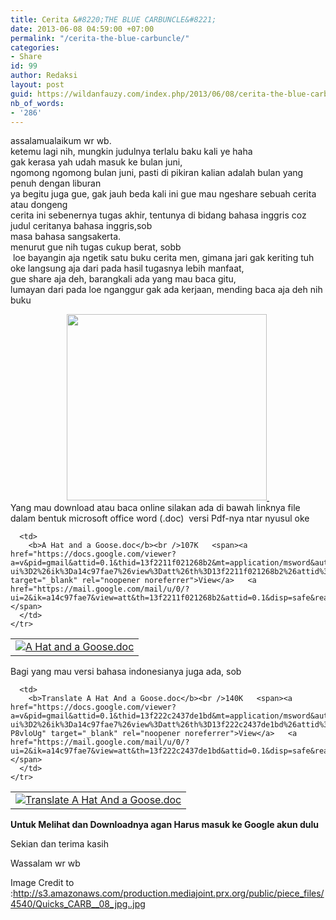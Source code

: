 ```yaml
---
title: Cerita &#8220;THE BLUE CARBUNCLE&#8221;
date: 2013-06-08 04:59:00 +07:00
permalink: "/cerita-the-blue-carbuncle/"
categories:
- Share
id: 99
author: Redaksi
layout: post
guid: https://wildanfauzy.com/index.php/2013/06/08/cerita-the-blue-carbuncle/
nb_of_words:
- '286'
---
```


<div dir="ltr" style="text-align:left;">
  assalamualaikum wr wb.<br />ketemu lagi nih, mungkin judulnya terlalu baku kali ye haha<br />gak kerasa yah udah masuk ke bulan juni,<br />ngomong ngomong bulan juni, pasti di pikiran kalian adalah bulan yang penuh dengan liburan<br />ya begitu juga gue, gak jauh beda kali ini gue mau ngeshare sebuah cerita atau dongeng<br />cerita ini sebenernya tugas akhir, tentunya di bidang bahasa inggris coz judul ceritanya bahasa inggris,sob<br />masa bahasa sangsakerta.<br />menurut gue nih tugas cukup berat, sobb<br /> loe bayangin aja ngetik satu buku cerita men, gimana jari gak keriting tuh<br />oke langsung aja dari pada hasil tugasnya lebih manfaat,<br />gue share aja deh, barangkali ada yang mau baca gitu,<br />lumayan dari pada loe nganggur gak ada kerjaan, mending baca aja deh nih buku</p> 
  
  <p>
  </p>
  
  <div style="clear:both;text-align:center;">
    <a href="https://wildanposts.files.wordpress.com/2013/06/3bda7-quicks_carb__08_jpg.jpg" style="margin-left:1em;margin-right:1em;"><img loading="lazy" border="0" height="298" src="https://wildanposts.files.wordpress.com/2013/06/27fcd-quicks_carb__08_jpg.jpg?resize=320%2C298" width="320" data-recalc-dims="1" /> </a>
  </div>
  
  <div style="clear:both;text-align:center;">
  </div>
  
  <div style="clear:both;text-align:center;">
  </div>
  
  <div style="clear:both;text-align:left;">
    Yang mau download atau baca online silakan ada di bawah linknya file dalam bentuk microsoft office word (.doc)  versi Pdf-nya ntar nyusul oke
  </div>
  
  <div style="clear:both;text-align:left;">
  </div>
  
  <div style="clear:both;text-align:left;">
  </div>
  
  <table cellpadding="0">
    <tr>
      <td>
        <span><a href="https://mail.google.com/mail/u/0/?ui=2&ik=a14c97fae7&view=att&th=13f2211f021268b2&attid=0.1&disp=safe&realattid=f_hhob8l0u0&zw" target="_blank" rel="noopener noreferrer"><img alt="A Hat and a Goose.doc" class="hu" src="https://i0.wp.com/mail.google.com/mail/u/0/images/doc.gif?w=768&#038;ssl=1" data-recalc-dims="1" /></a></span>
      </td>
      
      <td>
        <b>A Hat and a Goose.doc</b><br />107K   <span><a href="https://docs.google.com/viewer?a=v&pid=gmail&attid=0.1&thid=13f2211f021268b2&mt=application/msword&authuser=0&url=https://mail.google.com/mail/u/0/?ui%3D2%26ik%3Da14c97fae7%26view%3Datt%26th%3D13f2211f021268b2%26attid%3D0.1%26disp%3Dsafe%26realattid%3Df_hhob8l0u0%26zw&sig=AHIEtbTzZZ4a4DPiJVelb721oeDOfY4iRQ" target="_blank" rel="noopener noreferrer">View</a>   <a href="https://mail.google.com/mail/u/0/?ui=2&ik=a14c97fae7&view=att&th=13f2211f021268b2&attid=0.1&disp=safe&realattid=f_hhob8l0u0&zw">Download</a>   </span>
      </td>
    </tr>
  </table>
  
  <p>
    Bagi yang mau versi bahasa indonesianya juga ada, sob
  </p>
  
  <table cellpadding="0">
    <tr>
      <td>
        <span><a href="https://mail.google.com/mail/u/0/?ui=2&ik=a14c97fae7&view=att&th=13f222c2437de1bd&attid=0.1&disp=safe&realattid=f_hhoc9isv0&zw" target="_blank" rel="noopener noreferrer"><img alt="Translate A Hat And a Goose.doc" class="hu" src="https://i0.wp.com/mail.google.com/mail/u/0/images/doc.gif?w=768&#038;ssl=1" data-recalc-dims="1" /></a></span>
      </td>
      
      <td>
        <b>Translate A Hat And a Goose.doc</b><br />140K   <span><a href="https://docs.google.com/viewer?a=v&pid=gmail&attid=0.1&thid=13f222c2437de1bd&mt=application/msword&authuser=0&url=https://mail.google.com/mail/u/0/?ui%3D2%26ik%3Da14c97fae7%26view%3Datt%26th%3D13f222c2437de1bd%26attid%3D0.1%26disp%3Dsafe%26realattid%3Df_hhoc9isv0%26zw&sig=AHIEtbS8f2dHoPRaWTncdE9rYv-P8vloUg" target="_blank" rel="noopener noreferrer">View</a>   <a href="https://mail.google.com/mail/u/0/?ui=2&ik=a14c97fae7&view=att&th=13f222c2437de1bd&attid=0.1&disp=safe&realattid=f_hhoc9isv0&zw">Download</a>   </span>
      </td>
    </tr>
  </table>
  
  <p>
    <b>Untuk Melihat dan Downloadnya agan Harus masuk ke Google akun dulu </b>
  </p>
  
  <p>
    Sekian dan terima kasih
  </p>
  
  <p>
    Wassalam wr wb
  </p>
  
  <p>
    Image Credit to :<a href="http://s3.amazonaws.com/production.mediajoint.prx.org/public/piece_files/4540/Quicks_CARB__08_jpg..jpg" target="_blank" rel="noopener noreferrer">http://s3.amazonaws.com/production.mediajoint.prx.org/public/piece_files/4540/Quicks_CARB__08_jpg..jpg</a></div>